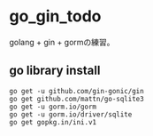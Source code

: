 # go_gin_todo

golang + gin + gormの練習。

## go library install
```
go get -u github.com/gin-gonic/gin
go get github.com/mattn/go-sqlite3
go get -u gorm.io/gorm
go get -u gorm.io/driver/sqlite
go get gopkg.in/ini.v1
```
